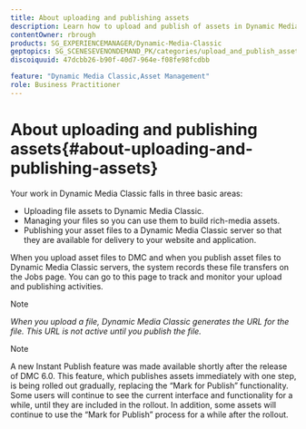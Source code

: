 ```yaml
---
title: About uploading and publishing assets
description: Learn how to upload and publish of assets in Dynamic Media Classic.
contentOwner: rbrough
products: SG_EXPERIENCEMANAGER/Dynamic-Media-Classic
geptopics: SG_SCENESEVENONDEMAND_PK/categories/upload_and_publish_assets
discoiquuid: 47dcbb26-b90f-40d7-964e-f08fe98fcdbb

feature: "Dynamic Media Classic,Asset Management"
role: Business Practitioner
---
```


# About uploading and publishing assets{#about-uploading-and-publishing-assets}

Your work in Dynamic Media Classic falls in three basic areas:

* Uploading file assets to Dynamic Media Classic.
* Managing your files so you can use them to build rich-media assets.
* Publishing your asset files to a Dynamic Media Classic server so that they are available for delivery to your website and application.

When you upload asset files to DMC and when you publish asset files to Dynamic Media Classic servers, the system records these file transfers on the Jobs page. You can go to this page to track and monitor your upload and publishing activities.

>[!NOTE]
>
>*When you upload a file, Dynamic Media Classic generates the URL for the file. This URL is not active until you publish the file.*

>[!NOTE]
>
>A new Instant Publish feature was made available shortly after the release of DMC 6.0. This feature, which publishes assets immediately with one step, is being rolled out gradually, replacing the “Mark for Publish” functionality. Some users will continue to see the current interface and functionality for a while, until they are included in the rollout. In addition, some assets will continue to use the “Mark for Publish” process for a while after the rollout.
